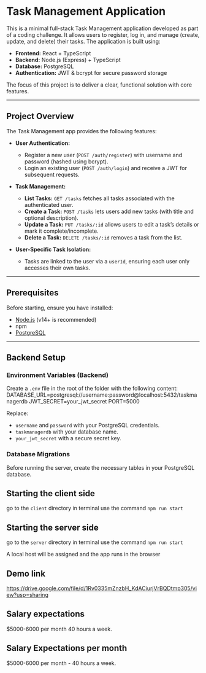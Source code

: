 # Task Management Application

This is a minimal full-stack Task Management application developed as part of a coding challenge. It allows users to register, log in, and manage (create, update, and delete) their tasks. The application is built using:

- **Frontend:** React + TypeScript
- **Backend:** Node.js (Express) + TypeScript
- **Database:** PostgreSQL
- **Authentication:** JWT & bcrypt for secure password storage

The focus of this project is to deliver a clear, functional solution with core features.

---

## Project Overview

The Task Management app provides the following features:

- **User Authentication:**
  - Register a new user (`POST /auth/register`) with username and password (hashed using bcrypt).
  - Login an existing user (`POST /auth/login`) and receive a JWT for subsequent requests.

- **Task Management:**
  - **List Tasks:** `GET /tasks` fetches all tasks associated with the authenticated user.
  - **Create a Task:** `POST /tasks` lets users add new tasks (with title and optional description).
  - **Update a Task:** `PUT /tasks/:id` allows users to edit a task’s details or mark it complete/incomplete.
  - **Delete a Task:** `DELETE /tasks/:id` removes a task from the list.

- **User-Specific Task Isolation:**
  - Tasks are linked to the user via a `userId`, ensuring each user only accesses their own tasks.
---

## Prerequisites

Before starting, ensure you have installed:
- [Node.js](https://nodejs.org/) (v14+ is recommended)
- npm
- [PostgreSQL](https://www.postgresql.org/)

---

## Backend Setup

### Environment Variables (Backend)

Create a `.env` file in the root of the folder with the following content:
DATABASE_URL=postgresql://username:password@localhost:5432/taskmanagerdb
JWT_SECRET=your_jwt_secret
PORT=5000

Replace:
- `username` and `password` with your PostgreSQL credentials.
- `taskmanagerdb` with your database name.
- `your_jwt_secret` with a secure secret key.

### Database Migrations

Before running the server, create the necessary tables in your PostgreSQL database.


## Starting the client side
go to the `client` directory in terminal use the command `npm run start`

## Starting the server side
go to the `server` directory in terminal use the command `npm run start`

A local host will be assigned and the app runs in the browser

## Demo link
https://drive.google.com/file/d/1Rv0335mZnzbH_KdACiurjVrBQDtmp305/view?usp=sharing

## Salary expectations
$5000-6000 per month 40 hours a week.


## Salary Expectations per month
$5000-6000 per month - 40 hours a week.

